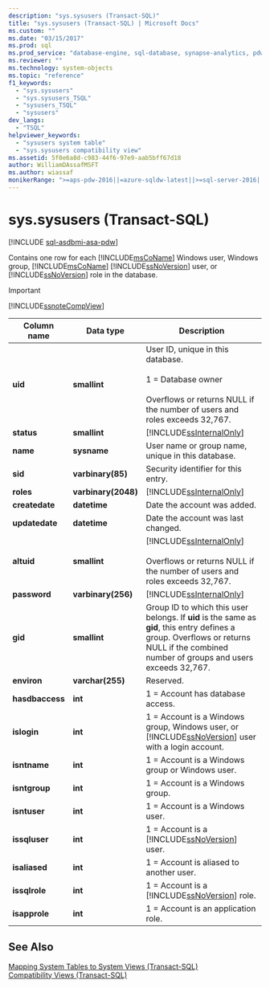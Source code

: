 ```yaml
---
description: "sys.sysusers (Transact-SQL)"
title: "sys.sysusers (Transact-SQL) | Microsoft Docs"
ms.custom: ""
ms.date: "03/15/2017"
ms.prod: sql
ms.prod_service: "database-engine, sql-database, synapse-analytics, pdw"
ms.reviewer: ""
ms.technology: system-objects
ms.topic: "reference"
f1_keywords: 
  - "sys.sysusers"
  - "sys.sysusers_TSQL"
  - "sysusers_TSQL"
  - "sysusers"
dev_langs: 
  - "TSQL"
helpviewer_keywords: 
  - "sysusers system table"
  - "sys.sysusers compatibility view"
ms.assetid: 5f0e6a8d-c983-44f6-97e9-aab5bff67d18
author: WilliamDAssafMSFT
ms.author: wiassaf
monikerRange: ">=aps-pdw-2016||=azure-sqldw-latest||>=sql-server-2016||>=sql-server-linux-2017||=azuresqldb-mi-current"
---
```

# sys.sysusers (Transact-SQL)
[!INCLUDE [sql-asdbmi-asa-pdw](../../includes/applies-to-version/sql-asdbmi-asa-pdw.md)]

  Contains one row for each [!INCLUDE[msCoName](../../includes/msconame-md.md)] Windows user, Windows group, [!INCLUDE[msCoName](../../includes/msconame-md.md)] [!INCLUDE[ssNoVersion](../../includes/ssnoversion-md.md)] user, or [!INCLUDE[ssNoVersion](../../includes/ssnoversion-md.md)] role in the database.  
  
> [!IMPORTANT]  
>  [!INCLUDE[ssnoteCompView](../../includes/ssnotecompview-md.md)]  
  
|Column name|Data type|Description|  
|-----------------|---------------|-----------------|  
|**uid**|**smallint**|User ID, unique in this database.<br /><br /> 1 = Database owner<br /><br /> Overflows or returns NULL if the number of users and roles exceeds 32,767.|  
|**status**|**smallint**|[!INCLUDE[ssInternalOnly](../../includes/ssinternalonly-md.md)]|  
|**name**|**sysname**|User name or group name, unique in this database.|  
|**sid**|**varbinary(85)**|Security identifier for this entry.|  
|**roles**|**varbinary(2048)**|[!INCLUDE[ssInternalOnly](../../includes/ssinternalonly-md.md)]|  
|**createdate**|**datetime**|Date the account was added.|  
|**updatedate**|**datetime**|Date the account was last changed.|  
|**altuid**|**smallint**|[!INCLUDE[ssInternalOnly](../../includes/ssinternalonly-md.md)]<br /><br /> Overflows or returns NULL if the number of users and roles exceeds 32,767.|  
|**password**|**varbinary(256)**|[!INCLUDE[ssInternalOnly](../../includes/ssinternalonly-md.md)]|  
|**gid**|**smallint**|Group ID to which this user belongs. If **uid** is the same as **gid**, this entry defines a group. Overflows or returns NULL if the combined number of groups and users exceeds 32,767.|  
|**environ**|**varchar(255)**|Reserved.|  
|**hasdbaccess**|**int**|1 = Account has database access.|  
|**islogin**|**int**|1 = Account is a Windows group, Windows user, or [!INCLUDE[ssNoVersion](../../includes/ssnoversion-md.md)] user with a login account.|  
|**isntname**|**int**|1 = Account is a Windows group or Windows user.|  
|**isntgroup**|**int**|1 = Account is a Windows group.|  
|**isntuser**|**int**|1 = Account is a Windows user.|  
|**issqluser**|**int**|1 = Account is a [!INCLUDE[ssNoVersion](../../includes/ssnoversion-md.md)] user.|  
|**isaliased**|**int**|1 = Account is aliased to another user.|  
|**issqlrole**|**int**|1 = Account is a [!INCLUDE[ssNoVersion](../../includes/ssnoversion-md.md)] role.|  
|**isapprole**|**int**|1 = Account is an application role.|  
  
## See Also  
 [Mapping System Tables to System Views &#40;Transact-SQL&#41;](../../relational-databases/system-tables/mapping-system-tables-to-system-views-transact-sql.md)   
 [Compatibility Views &#40;Transact-SQL&#41;](~/relational-databases/system-compatibility-views/system-compatibility-views-transact-sql.md)  
  
  
